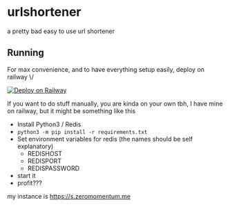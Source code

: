 # urlshortener

a pretty bad easy to use url shortener

## Running

For max convenience, and to have everything setup easily, deploy on railway \\/

[![Deploy on Railway](https://railway.app/button.svg)](https://railway.app/new/template?template=https%3A%2F%2Fgithub.com%2Fzeromomentum121%2Furlshortener&plugins=redis&envs=PASSWORD&optionalEnvs=PASSWORD&PASSWORDDesc=your+custom+password+for+the+url+shortener)

If you want to do stuff manually, you are kinda on your own tbh, I have mine on railway, but it might be something like this

- Install Python3 / Redis
- `python3 -m pip install -r requirements.txt`
- Set environment variables for redis (the names should be self explanatory)
  - REDISHOST 
  - REDISPORT
  - REDISPASSWORD
- start it
- profit???

my instance is https://s.zeromomentum.me
